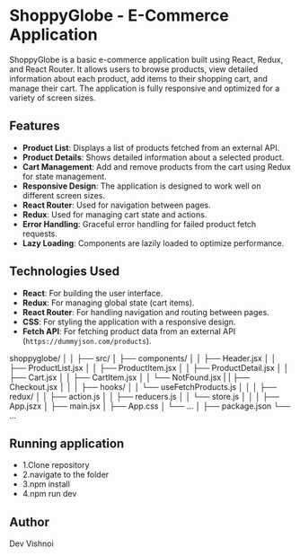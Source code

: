 # ShoppyGlobe - E-Commerce Application

ShoppyGlobe is a basic e-commerce application built using React, Redux, and React Router.
It allows users to browse products, view detailed information about each product,
add items to their shopping cart, and manage their cart. 
The application is fully responsive and optimized for a variety of screen sizes.

## Features

- **Product List**: Displays a list of products fetched from an external API.
- **Product Details**: Shows detailed information about a selected product.
- **Cart Management**: Add and remove products from the cart using Redux for state management.
- **Responsive Design**: The application is designed to work well on different screen sizes.
- **React Router**: Used for navigation between pages.
- **Redux**: Used for managing cart state and actions.
- **Error Handling**: Graceful error handling for failed product fetch requests.
- **Lazy Loading**: Components are lazily loaded to optimize performance.

## Technologies Used

- **React**: For building the user interface.
- **Redux**: For managing global state (cart items).
- **React Router**: For handling navigation and routing between pages.
- **CSS**: For styling the application with a responsive design.
- **Fetch API**: For fetching product data from an external API (`https://dummyjson.com/products`).

shoppyglobe/
│
│
├── src/
│   ├── components/
│   │   ├── Header.jsx
│   │   ├── ProductList.jsx
│   │   ├── ProductItem.jsx
│   │   ├── ProductDetail.jsx
│   │   ├── Cart.jsx
│   │   ├── CartItem.jsx
│   │   └── NotFound.jsx
|   |   ├── Checkout.jsx 
│   │
│   ├── hooks/
│   │   └── useFetchProducts.js
│   │
│   ├── redux/
│   │   ├── action.js
│   │   ├── reducers.js
│   │   └── store.js
│   │
│   ├── App.jszx
│   ├── main.jsx
│   ├── App.css
│   └── ...
│
├── package.json
└── ...


## Running application

- 1.Clone repository
- 2.navigate to the folder
- 3.npm install 
- 4.npm run dev

##  Author
Dev Vishnoi
